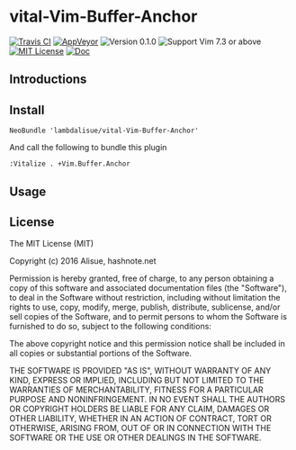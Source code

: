 vital-Vim-Buffer-Anchor
==============================================================================
[![Travis CI](https://img.shields.io/travis/lambdalisue/vital-Vim-Buffer-Anchor/master.svg?style=flat-square&label=Travis%20CI)](https://travis-ci.org/lambdalisue/vital-Vim-Buffer-Anchor) [![AppVeyor](https://img.shields.io/appveyor/ci/lambdalisue/vital-Vim-Buffer-Anchor/master.svg?style=flat-square&label=AppVeyor)](https://ci.appveyor.com/project/lambdalisue/vital-Vim-Buffer-Anchor/branch/master) ![Version 0.1.0](https://img.shields.io/badge/version-0.1.0-yellow.svg?style=flat-square) ![Support Vim 7.3 or above](https://img.shields.io/badge/support-Vim%207.3%20or%20above-yellowgreen.svg?style=flat-square) [![MIT License](https://img.shields.io/badge/license-MIT-blue.svg?style=flat-square)](LICENSE) [![Doc](https://img.shields.io/badge/doc-%3Ah%20vital--Vim--Buffer--Anchor-orange.svg?style=flat-square)](doc/vital-vim-buffer-anchor.txt)


Introductions
-------------------------------------------------------------------------------

Install
-------------------------------------------------------------------------------

```vim
NeoBundle 'lambdalisue/vital-Vim-Buffer-Anchor'
```

And call the following to bundle this plugin

```vim
:Vitalize . +Vim.Buffer.Anchor
```

Usage
-------------------------------------------------------------------------------


License
-------------------------------------------------------------------------------
The MIT License (MIT)

Copyright (c) 2016 Alisue, hashnote.net

Permission is hereby granted, free of charge, to any person obtaining a copy
of this software and associated documentation files (the "Software"), to deal
in the Software without restriction, including without limitation the rights
to use, copy, modify, merge, publish, distribute, sublicense, and/or sell
copies of the Software, and to permit persons to whom the Software is
furnished to do so, subject to the following conditions:

The above copyright notice and this permission notice shall be included in
all copies or substantial portions of the Software.

THE SOFTWARE IS PROVIDED "AS IS", WITHOUT WARRANTY OF ANY KIND, EXPRESS OR
IMPLIED, INCLUDING BUT NOT LIMITED TO THE WARRANTIES OF MERCHANTABILITY,
FITNESS FOR A PARTICULAR PURPOSE AND NONINFRINGEMENT. IN NO EVENT SHALL THE
AUTHORS OR COPYRIGHT HOLDERS BE LIABLE FOR ANY CLAIM, DAMAGES OR OTHER
LIABILITY, WHETHER IN AN ACTION OF CONTRACT, TORT OR OTHERWISE, ARISING FROM,
OUT OF OR IN CONNECTION WITH THE SOFTWARE OR THE USE OR OTHER DEALINGS IN
THE SOFTWARE.

